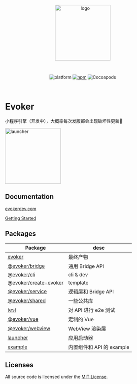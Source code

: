 <p align="center">
  <img src="https://user-images.githubusercontent.com/10255725/191271816-5b937328-eb00-4941-9854-ee217af407d8.svg" alt="logo" width="180"/>
</p>
<br/>
<p align="center">
  <img src="https://img.shields.io/badge/platform-iOS%2011-lightgrey?style=flat-square" alt="platform">
  <a href="https://www.npmjs.com/package/evoker"><img src="https://img.shields.io/npm/v/evoker?style=flat-square" alt="npm"></a>
  <img src="https://img.shields.io/cocoapods/v/Evoker?color=blue&style=flat-square" alt="Cocoapods">
</p>
<br/>

# Evoker
 
小程序引擎（开发中），大概率每次发版都会出现破坏性更新👻

<img src="https://user-images.githubusercontent.com/10255725/191271152-ea971aaf-7a21-4d5e-b976-2e754cff2db5.gif" alt="launcher" width="180"/>

## Documentation

[evokerdev.com](https://evokerdev.com)

[Getting Started](https://evokerdev.com/guide/quick-start.html)

## Packages

| Package                                                                                      | desc                      |
| -------------------------------------------------------------------------------------------- | ------------------------- |
| [evoker](https://github.com/yizhi996/evoker/tree/main/packages/evoker)                       | 最终产物                  |
| [@evoker/bridge](https://github.com/yizhi996/evoker/tree/main/packages/bridge)               | 通用 Bridge API           |
| [@evoker/cli](https://github.com/yizhi996/evoker/tree/main/packages/cli)                     | cli & dev                 |
| [@evoker/create-evoker](https://github.com/yizhi996/evoker/tree/main/packages/create-evoker) | template                  |
| [@evoker/service](https://github.com/yizhi996/evoker/tree/main/packages/service)             | 逻辑层和 Bridge API       |
| [@evoker/shared](https://github.com/yizhi996/evoker/tree/main/packages/shared)               | 一些公共库                |
| [test](https://github.com/yizhi996/evoker/tree/main/packages/test)                           | 对 API 进行 e2e 测试      |
| [@evoker/vue](https://github.com/yizhi996/vue-next)                                          | 定制的 Vue                |
| [@evoker/webview](https://github.com/yizhi996/evoker/tree/main/packages/webview)             | WebView 渲染层            |
| [launcher](https://github.com/yizhi996/evoker/tree/main/packages/launcher)                   | 应用启动器                |
| [example](https://github.com/yizhi996/evoker/tree/main/packages/example)                     | 内置组件和 API 的 example |

## Licenses

All source code is licensed under the [MIT License](https://github.com/yizhi996/evoker/blob/main/LICENSE).
